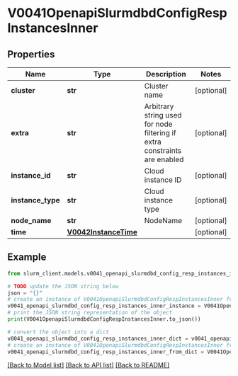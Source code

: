 # V0041OpenapiSlurmdbdConfigRespInstancesInner


## Properties

Name | Type | Description | Notes
------------ | ------------- | ------------- | -------------
**cluster** | **str** | Cluster name | [optional] 
**extra** | **str** | Arbitrary string used for node filtering if extra constraints are enabled | [optional] 
**instance_id** | **str** | Cloud instance ID | [optional] 
**instance_type** | **str** | Cloud instance type | [optional] 
**node_name** | **str** | NodeName | [optional] 
**time** | [**V0042InstanceTime**](V0042InstanceTime.md) |  | [optional] 

## Example

```python
from slurm_client.models.v0041_openapi_slurmdbd_config_resp_instances_inner import V0041OpenapiSlurmdbdConfigRespInstancesInner

# TODO update the JSON string below
json = "{}"
# create an instance of V0041OpenapiSlurmdbdConfigRespInstancesInner from a JSON string
v0041_openapi_slurmdbd_config_resp_instances_inner_instance = V0041OpenapiSlurmdbdConfigRespInstancesInner.from_json(json)
# print the JSON string representation of the object
print(V0041OpenapiSlurmdbdConfigRespInstancesInner.to_json())

# convert the object into a dict
v0041_openapi_slurmdbd_config_resp_instances_inner_dict = v0041_openapi_slurmdbd_config_resp_instances_inner_instance.to_dict()
# create an instance of V0041OpenapiSlurmdbdConfigRespInstancesInner from a dict
v0041_openapi_slurmdbd_config_resp_instances_inner_from_dict = V0041OpenapiSlurmdbdConfigRespInstancesInner.from_dict(v0041_openapi_slurmdbd_config_resp_instances_inner_dict)
```
[[Back to Model list]](../README.md#documentation-for-models) [[Back to API list]](../README.md#documentation-for-api-endpoints) [[Back to README]](../README.md)


